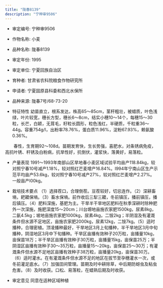 ```yaml
---
title: "陇春8139"
description: "宁种审9506"
---
```

* 审定编号:  宁种审9506

*  作物名称:  小麦

*  品种名称:  陇春8139

*  审定年份:  1995

*  审定单位:  宁夏回族自治区

* 育种者:  甘肃省农科院粮食作物研究所

*  申请者:  宁夏固原县科委和西北水保所

*  品种来源:  陇春7号/68-73-20

*  特征特性
幼苗直立，根系发达，株高65～85cm，茎秆粗壮，被蜡质，叶色浅绿，叶片较宽，穗长方型，穗长6～8cm，结实小穗10～14个，每穗15～30粒，长芒，白颖，无茸毛，籽粒长圆形，粒色浅红，半硬质，千粒重36～44g。容重754g/l，出粉率78.76%，蛋白质11.96%，淀粉67.93%，赖氨酸0.36%。
　　春性，生育期92～108d。苗期发育快，生长势强，喜肥水，对条锈病免疫，高抗叶锈、秆锈及白粉病，抗旱性好，抗倒伏，灌浆快，落黄好，易落粒。


*  产量表现
1991～1993年南部山区旱地春小麦区域试验平均亩产118.84kg，较对照宁春10号减产1.18%，较对照红芒麦增产16.84%。l994年宁南山区生产示范平均亩产53.6kg，较对照宁春10号减产27%，较对照红芒麦增产2.27%。一般亩产l00kg。

*  栽培技术要点
（1）选择茬口，合理倒茬。豆茬较好，切忌连作。（2）深耕畜墒，耙耱保墒。（3）畜水保墒。前作收后三犁三耱，冬前镇压，播前镇压，播后镇压。（4）肥料深施，基肥为主。干旱半干旱地区肥料在秋季深耕时除种肥外一次深施，施肥深度15～20cm；川台塬地亩施农家肥1500kg，尿素8kg，二氨4.5kg；坡地亩施农家肥1000kg，尿素4kg，二铵2kg；半阴湿及有灌溉条件但水源不足地区，亩施农家肥2000kg，尿素12kg，二铵7kg。（5）适时播种，合理密植。顶凌播种最好，干旱地区3月上旬播种，半干旱地区3月中旬播种，阴湿地区3月中下旬播种。干旱区亩播有效种子20万粒，亩播量10kg，亩保苗18万；半干旱区亩播有效种子30万粒，亩播量15kg，亩保苗25万；半阴湿区亩播有效种子30～35万粒，亩播量15～20kg，亩保苗25～30万；有灌溉条件但水源不足地区亩播有效种子38万粒，亩播量20kg，亩保苗30万。（6）适时灌水。在有灌溉条件但水源不足的地区在拔节至孕穗灌水一次，或冬前灌足底水。（7）加强田间管理。苗期及时中耕除草，中后期防蚜虫及粘虫危害。（8）及时收获。口松、易落粒，在蜡熟后期及时收获。

*  审定意见
同意在适种区域种植
